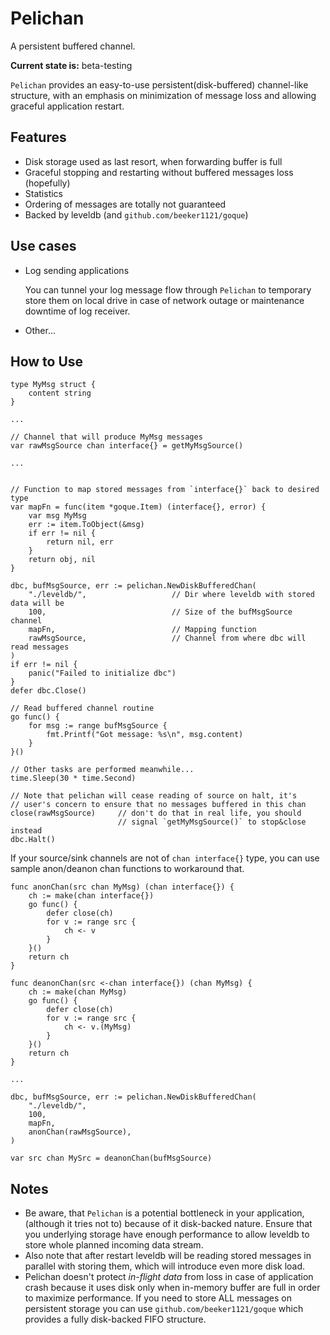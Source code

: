 Pelichan
========

A persistent buffered channel.


**Current state is:** beta-testing

 `Pelichan` provides an easy-to-use persistent(disk-buffered) channel-like
 structure, with an emphasis on minimization of message loss and allowing graceful 
 application restart.

Features
--------
 * Disk storage used as last resort, when forwarding buffer is full
 * Graceful stopping and restarting without buffered messages loss (hopefully)
 * Statistics
 * Ordering of messages are totally not guaranteed
 * Backed by leveldb (and `github.com/beeker1121/goque`)

Use cases
---------

 * Log sending applications

   You can tunnel your log message flow through `Pelichan` to temporary store
   them on local drive in case of network outage or maintenance downtime of log 
   receiver.
   
 * Other...

How to Use 
----------
    type MyMsg struct {
        content string
    }
    
    ...
    
    // Channel that will produce MyMsg messages
    var rawMsgSource chan interface{} = getMyMsgSource()
    
    ...
    

    // Function to map stored messages from `interface{}` back to desired type
    var mapFn = func(item *goque.Item) (interface{}, error) {
        var msg MyMsg 
	    err := item.ToObject(&msg)
    	if err != nil {
	    	return nil, err
    	}
	    return obj, nil
    }

	dbc, bufMsgSource, err := pelichan.NewDiskBufferedChan(
		"./leveldb/",                   // Dir where leveldb with stored data will be
		100,                            // Size of the bufMsgSource channel
		mapFn,                          // Mapping function
		rawMsgSource,                   // Channel from where dbc will read messages
	)
	if err != nil {
		panic("Failed to initialize dbc")
	}
	defer dbc.Close()
	
	// Read buffered channel routine
	go func() {
	    for msg := range bufMsgSource {
	        fmt.Printf("Got message: %s\n", msg.content)
	    }
	}()
	
	// Other tasks are performed meanwhile...
	time.Sleep(30 * time.Second)
	
	// Note that pelichan will cease reading of source on halt, it's
	// user's concern to ensure that no messages buffered in this chan
	close(rawMsgSource)     // don't do that in real life, you should
	                        // signal `getMyMsgSource()` to stop&close instead
	dbc.Halt()
	
If your source/sink channels are not of `chan interface{}` type, you can use 
sample anon/deanon chan functions to workaround that.

    func anonChan(src chan MyMsg) (chan interface{}) {
	    ch := make(chan interface{})
    	go func() {
	    	defer close(ch)
		    for v := range src {
    			ch <- v
	    	}
    	}()
	    return ch
    }

    func deanonChan(src <-chan interface{}) (chan MyMsg) {
    	ch := make(chan MyMsg)
    	go func() {
    		defer close(ch)
	    	for v := range src {
   		    	ch <- v.(MyMsg)
	    	}
    	}()
	    return ch
    }
    
    ...
    
	dbc, bufMsgSource, err := pelichan.NewDiskBufferedChan(
		"./leveldb/",
		100,
		mapFn,
		anonChan(rawMsgSource),
	)
	
	var src chan MySrc = deanonChan(bufMsgSource)


Notes
-----
 * Be aware, that `Pelichan` is a potential bottleneck in your application,
   (although it tries not to) because of it disk-backed nature. Ensure that
   you underlying storage have enough performance to allow leveldb to store 
   whole planned incoming data stream.
 * Also note that after restart leveldb will be reading stored messages in 
   parallel with storing them, which will introduce even more disk load.
 * Pelichan doesn't protect *in-flight data* from loss in case of application
   crash because it uses disk only when in-memory buffer are full in order
   to maximize performance. If you need to store ALL messages on persistent
   storage you can use `github.com/beeker1121/goque` which provides a fully
   disk-backed FIFO structure.